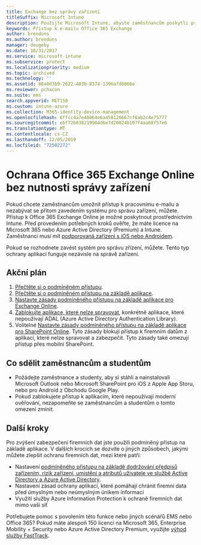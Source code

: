 ```yaml
---
title: Exchange bez správy zařízení
titleSuffix: Microsoft Intune
description: Použijte Microsoft Intune, abyste zaměstnancům poskytli přístup k e-mailu Office 365 Exchange Online bez zavedení systému pro správu zařízení.
keywords: Přístup k e-mailu Office 365 Exchange
author: brenduns
ms.author: brenduns
manager: dougeby
ms.date: 10/31/2017
ms.service: microsoft-intune
ms.subservice: protect
ms.localizationpriority: medium
ms.topic: archived
ms.technology: ''
ms.assetid: 88a0d3b9-2622-403b-8374-1396afd8066e
ms.reviewer: pchacon
ms.suite: ems
search.appverid: MET150
ms.custom: intune-azure
ms.collection: M365-identity-device-management
ms.openlocfilehash: 6ffcc4a7e48064e6a458126667cf6ab2c4e75777
ms.sourcegitcommit: ebf72b038219904d6e7d20024b107f4aa68f57e6
ms.translationtype: MT
ms.contentlocale: cs-CZ
ms.lasthandoff: 12/05/2019
ms.locfileid: "72502272"
---
```

# <a name="protect-office-365-exchange-online-without-requiring-device-management"></a>Ochrana Office 365 Exchange Online bez nutnosti správy zařízení

Pokud chcete zaměstnancům umožnit přístup k pracovnímu e-mailu a nezabývat se přitom zavedením systému pro správu zařízení, můžete. Přístup k Office 365 Exchange Online je možné poskytnout prostřednictvím Intune. Před provedením potřebných kroků ověřte, že máte licence na Microsoft 365 nebo Azure Active Directory (Premium) a Intune. Zaměstnanci musí mít [podporovaná zařízení s iOS nebo Androidem](../fundamentals/supported-devices-browsers.md). 

Pokud se rozhodnete zavést systém pro správu zřízení, můžete. Tento typ ochrany aplikací funguje nezávisle na správě zařízení. 

## <a name="action-plan"></a>Akční plán

1. [Přečtěte si o podmíněném přístupu](conditional-access.md). 
2. [Přečtěte si o podmíněném přístupu na základě aplikace](app-based-conditional-access-intune.md).
3. [Nastavte zásady podmíněného přístupu na základě aplikace pro Exchange Online](app-based-conditional-access-intune-create.md).
4. [Zablokujte aplikace, které nelze spravovat](app-modern-authentication-block.md), konkrétně aplikace, které nepoužívají ADAL (Azure Active Directory Authentication Library).
5. Volitelné [Nastavte zásady podmíněného přístupu na základě aplikace pro SharePoint Online](app-based-conditional-access-intune-create.md). Tyto zásady blokují přístup k firemním datům z aplikací, které nelze spravovat a zabezpečit. Tyto zásady také omezují přístup přes mobilní SharePoint. 

## <a name="what-to-tell-employees-and-students"></a>Co sdělit zaměstnancům a studentům

* Požádejte zaměstnance a studenty, aby si stáhli a nainstalovali Microsoft Outlook nebo Microsoft SharePoint pro iOS z Apple App Storu, nebo pro Android z Obchodu Google Play. 
* Pokud zablokujete přístup k aplikacím, které nepoužívají moderní ověřování, nezapomeňte se zaměstnancům a studentům o tomto omezení zmínit. 

## <a name="next-steps"></a>Další kroky

Pro zvýšení zabezpečení firemních dat jste použili podmíněný přístup na základě aplikace. V dalších krocích se dozvíte o jiných způsobech, jakými můžete zlepšit ochranu firemních dat, mezi které patří: 

* Nastavení [podmíněného přístupu na základě dodržování předpisů zařízením, rizik zařízení, umístění a atributů uživatele ve službě Active Directory a Azure Active Directory](https://docs.microsoft.com/azure/active-directory/active-directory-conditional-access-azure-portal).  
* Nastavení zásad ochrany aplikací, které pomáhají chránit firemní data před úmyslným nebo neúmyslným únikem informací 
* Využití služby Azure Information Protection k ochraně firemních dat mimo vaši síť 

Potřebujete pomoc s povolením této funkce nebo jiných scénářů EMS nebo Office 365? Pokud máte alespoň 150 licencí na Microsoft 365, Enterprise Mobility + Security nebo Azure Active Directory Premium, využijte [výhod služby FastTrack](https://docs.microsoft.com/enterprise-mobility-security/solutions/enterprise-mobility-fasttrack-program). 
